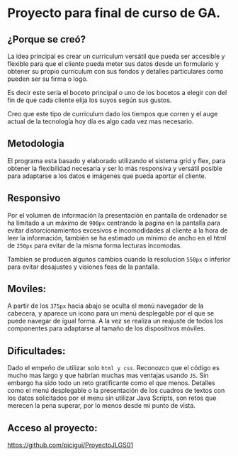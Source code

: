 # Proyecto para final de curso de GA.

## ¿Porque se creó?

La idea principal es crear un curriculum versátil que pueda ser accesible y flexible para que el cliente pueda meter sus datos desde un formulario y obtener su propio curriculum con sus fondos y detalles particulares como pueden ser su firma o logo.

Es decir este sería el boceto principal o uno de los bocetos a elegir con del fin de que cada cliente elija los suyos según sus gustos.

Creo que este tipo de curriculum dado los tiempos que corren y el auge actual de la tecnología hoy día es algo cada vez mas necesario.

## Metodologia

El programa esta basado y elaborado utilizando el sistema grid y flex, para obtener la flexibilidad necesaria y ser lo más responsiva y versátil posible para adaptarse a los datos e imágenes que pueda aportar el cliente.

## Responsivo

Por el volumen de información la presentación en pantalla de ordenador se ha limitado a un máximo de `900px` centrando la pagina en la pantalla para evitar distorcionamientos excesivos e incomodidades al cliente a la hora de leer la información, también se ha estimado un mínimo de ancho en el html de `250px` para evitar de la misma forma lecturas incomodas.

Tambien se producen algunos cambios cuando la resolucion `550px` o inferior para evitar desajustes y visiones feas de la pantalla.

## Moviles:

A partir de los `375px` hacia abajo se oculta el menú navegador de la cabecera, y aparece un icono para un menú desplegable por el que se puede navegar de igual forma. A la vez se realiza un reajuste de todos los componentes para adaptarse al tamaño de los dispositivos móviles.

## Dificultades:

Dado el empeño de utilizar solo `html y css`. Reconozco que el código es mucho mas largo y que habrían muchas mas ventajas usando `JS`. Sin embargo ha sido todo un reto gratificante como el que menos. Detalles como el menú desplegable o la presentación de los cuadros de textos con los datos solicitados por el menu sin utilizar Java Scripts, son retos que merecen la pena superar, por lo menos desde mi punto de vista.

## Acceso al proyecto:

https://github.com/picigui/ProyectoJLGS01
